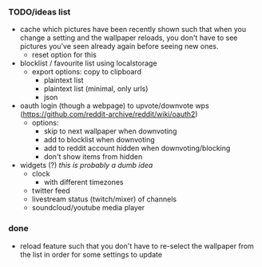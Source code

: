 ### TODO/ideas list
- cache which pictures have been recently shown such that when you change a setting and the wallpaper reloads, you don't have to see pictures you've seen already again before seeing new ones.
  - reset option for this
- blocklist / favourite list using localstorage
	- export options: copy to clipboard
		- plaintext list
		- plaintext list (minimal, only urls)
		- json
- oauth login (though a webpage) to upvote/downvote wps (https://github.com/reddit-archive/reddit/wiki/oauth2)
	- options:
		- skip to next wallpaper when downvoting
		- add to blocklist when downvoting
		- add to reddit account hidden when downvoting/blocking
		- don't show items from hidden
- widgets (?) *this is probably a dumb idea*
  - clock 
    - with different timezones
  - twitter feed
  - livestream status (twitch/mixer) of channels
  - soundcloud/youtube media player

### done
- reload feature such that you don't have to re-select the wallpaper from the list in order for some settings to update